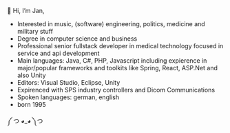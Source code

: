 👋 Hi, I’m Jan, 
- Interested in music, (software) engineering, politics, medicine and military stuff
- Degree in computer science and business
- Professional senior fullstack developer in medical technology focused in service and api development
- Main languages: Java, C#, PHP, Javascript including expierence in major/popular frameworks and toolkits like Spring, React, ASP.Net and also Unity
- Editors: Visual Studio, Eclipse, Unity
- Expirenced with SPS industry controllers and Dicom Communications
- Spoken languages: german, english
- born 1995

༼ つ ◕_◕ ༽つ
<!---
JanW95/JanW95 is a ✨ special ✨ repository because its `README.md` (this file) appears on your GitHub profile.
You can click the Preview link to take a look at your changes.
--->
